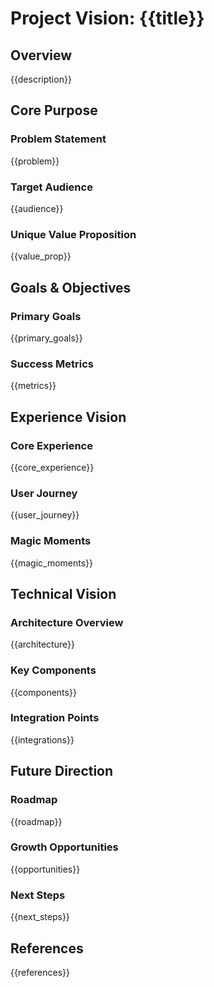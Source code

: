 # Project Vision: {{title}}

## Overview

{{description}}

## Core Purpose

### Problem Statement
{{problem}}

### Target Audience
{{audience}}

### Unique Value Proposition
{{value_prop}}

## Goals & Objectives

### Primary Goals
{{primary_goals}}

### Success Metrics
{{metrics}}

## Experience Vision

### Core Experience
{{core_experience}}

### User Journey
{{user_journey}}

### Magic Moments
{{magic_moments}}

## Technical Vision

### Architecture Overview
{{architecture}}

### Key Components
{{components}}

### Integration Points
{{integrations}}

## Future Direction

### Roadmap
{{roadmap}}

### Growth Opportunities
{{opportunities}}

### Next Steps
{{next_steps}}

## References
{{references}} 